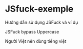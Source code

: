# JSfuck-exemple
Hướng dẫn sử dụng JSFuck và ví dụ 

JSFuck bypass Uppercase

Người Việt nên dùng tiếng việt
